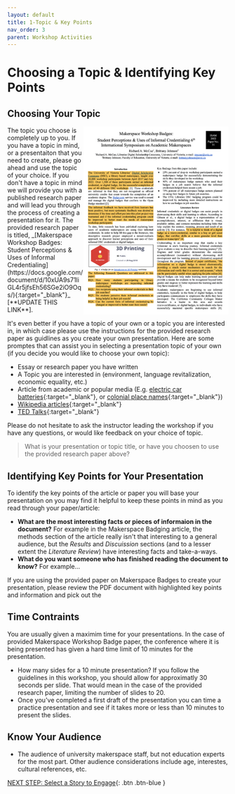 ```yaml
---
layout: default
title: 1-Topic & Key Points
nav_order: 3
parent: Workshop Activities
---
```

# Choosing a Topic & Identifying Key Points
## Choosing Your Topic
<img src="images/topic-01-article.png" style="float:right;width:330px;" alt="image description">
The topic you choose is completely up to you. If you have a topic in mind, or a presentaiton that you need to create, please go ahead and use the topic of your choice. If you don't have a topic in mind we will provide you with a published research paper and will lead you through the process of creating a presentation for it. The provided research paper is titled, _[Makerspace Workshop Badges: Student Perceptions & Uses of Informal Credentialing](https://docs.google.com/document/d/10xUA9s71liGL4r5jfsEh56SGe2iO9Oqs/){:target="_blank"}_ [**UPDATE THIS LINK**].

It's even better if you have a topic of your own or a topic you are interested in, in which case please use the instructions for the provided research paper as guidlines as you create your own presentation. Here are some promptes that can assist you in selecting a presentation topic of your own (if you decide you would like to choose your own topic):
- Essay or research paper you have written
- A Topic you are interested in (environment, language revitalization, economic equality, etc.)
- Article from academic or popular media (E.g. [electric car batteries](https://www.cnet.com/roadshow/news/are-electric-cars-really-better-for-the-environment/){:target="_blank"}, or [colonial place names](https://canadiangeographic.ca/articles/renaming-places-how-canada-is-reexamining-the-map/){:target="_blank"})
- [Wikipedia articles](https://en.wikipedia.org/wiki/Main_Page){:target="_blank"}
- [TED Talks](https://www.ted.com/playlists/171/the_most_popular_talks_of_all){:target="_blank"} 

Please do not hesitate to ask the instructor leading the workshop if you have any questions, or would like feedback on your choice of topic.

> What is your presentation or topic title, or have you choosen to use the provided research paper above?

## Identifying Key Points for Your Presentation
To identify the key points of the article or paper you will base your presentation on you may find it helpful to keep these points in mind as you read through your paper/article:
- **What are the most interesting facts or pieces of informaion in the document?** For example in the Makerspace Badging article, the methods section of the article really isn't that interesting to a general audience, but the _Results_ and _Discuission_ sections (and to a lesser extent the _Literature Review_) have interesting facts and take-a-ways.
- **What do you want someone who has finished reading the document to know?** For example...

If you are using the provided paper on Makerspace Badges to create your presentation, please review the PDF document with highlighted key points and information and pick out the

## Time Contraints
You are usually given a maximim time for your presentations. In the case of provided Makerspace Workshop Badge paper, the conference where it is being presented has given a hard time limit of 10 minutes for the presentation. 
- How many sides for a 10 minute presentation? If you follow the guidelines in this workshop, you should allow for approximatly 30 seconds per slide. That would mean in the case of the provided research paper, limiting the number of slides to 20. 
- Once you've completed a first draft of the presentation you can time a practice presentation and see if it takes more or less than 10 minutes to present the slides.

## Know Your Audience

- The audience of university makerspace staff, but not education experts for the most part. Other audience considerations include age, interestes, cultural references, etc.

[NEXT STEP: Select a Story to Engage](story.html){: .btn .btn-blue }
